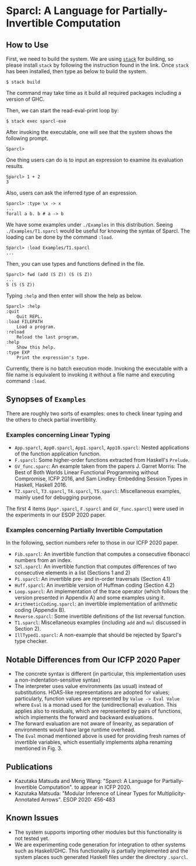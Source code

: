 Sparcl: A Language for Partially-Invertible Computation
=======================================================


How to Use
----------

First, we need to build the system. We are using [`stack`](https://docs.haskellstack.org/en/stable/README/) for building, so please install `stack` by following the instruction found in the link. Once `stack` has been installed, then type as below to build the system. 

    $ stack build
    
The command may take time as it build all required packages including a version of GHC.

Then, we can start the read-eval-print loop by:

    $ stack exec sparcl-exe
    
After invoking the executable, one will see that the system shows the following prompt. 

    Sparcl> 

One thing users can do is to input an expression to examine its evaluation results. 

    Sparcl> 1 + 2 
    3 

Also, users can ask the inferred type of an expression. 

    Sparcl> :type \x -> x 
    ...
    forall a b. b # a -> b     

We have some examples under `./Examples` in this distribution. Seeing `./Examples/T1.sparcl` would be useful for knowing the syntax of Sparcl. The loading can be done by the command `:load`.

    Sparcl> :load Examples/T1.sparcl 
    ...
    
Then, you can use types and functions defined in the file. 

    Sparcl> fwd (add (S Z)) (S (S Z))
    ...
    S (S (S Z))
    

Typing `:help` and then enter will show the help as below.

    Sparcl> :help
    :quit
        Quit REPL.
    :load FILEPATH
        Load a program.
    :reload
        Reload the last program.
    :help
        Show this help.
    :type EXP
        Print the expression's type.


Currently, there is no batch execution mode. Invoking the executable with a file name is equivalent to invoking it without a file name and executing command `:load`.


Synopses of `Examples`
----------------------

There are roughly two sorts of examples: ones to check linear typing and the others to check partial invertiblity. 

### Examples concerning Linear Typing

 * `App.sparcl`, `App0.sparcl`, `App1.sparcl`, `App10.sparcl`: 
Nested applications of the function application function.
 * `F.sparcl`:
Some higher-order functions extracted from Haskell's `Prelude`.
 * `GV_func.sparc`:
An example taken from the papers J. Garret Morris: The Best of Both Worlds Linear Functional Programming without Compromise, ICFP 2016, and Sam Lindley: Embedding Session Types in Haskell, Haskell 2016.
 * `T2.sparcl`, `T3.sparcl`, `T4.sparcl`, `T5.sparcl`: 
Miscellaneous examples, mainly used for debugging purpose. 

The first 4 items (`App*.sparcl`, `F.sparcl` and `GV_func.sparcl`) were used in the experiments in our ESOP 2020 paper. 

### Examples concerning Partially Invertible Computation

In the following, section numbers refer to those in our ICFP 2020 paper. 

 * `Fib.sparcl`: An invertible function that computes a consecutive fibonacci numbers from an index. 
 * `S2l.sparcl`: An invertible function that computes differences of two consecutive elements in a list (Sections 1 and 2) 
 * `Pi.sparcl`: An invertible pre- and in-order traversals (Section 4.1)
 * `Huff.sparcl`: An invertible version of Huffman coding (Section 4.2)
 * `Loop.sparcl`: An implementation of the trace operator (which follows the version presented in Appendix A) and some examples using it. 
 * `ArithmeticCoding.sparcl`: an invertible implementation of arithmetic coding (Appendix B). 
 * `Reverse.sparcl`: Some invertible definitions of the list reversal function.
 * `T1.sparcl`: Miscellaneous examples (including `add` and `mul` discussed in Section 2). 
 * `IllTyped1.sparcl`: A non-example that should be rejected by Sparcl's type checker. 

Notable Differences from Our ICFP 2020 Paper
---------------------------------------------

* The concrete syntax is different (in particular, this implementation
  uses a non-indentation-sensitive syntax)
* The interpreter uses value environments (as usual) instead of substitutions. HOAS-like representations are adopted for values; particularly, function values are represented by `Value -> Eval Value` where `Eval` is a monad used for the (unidirectional) evaluation. This applies also to residuals, which are represented by pairs of functions, which implements the forward and backward evaluations. 
* The forward evaluation are not aware of linearity, as separation of environments would have large runtime overhead. 
* The `Eval` monad mentioned above is used for providing fresh names of invertible variables, which essentially implements alpha renaming mentioned in Fig. 3.

Publications
------------

 * Kazutaka Matsuda and Meng Wang: "Sparcl: A Language for Partially-Invertible Computation". to appear in ICFP 2020. 
 * Kazutaka Matsuda: "Modular Inference of Linear Types for Multiplicity-Annotated Arrows". ESOP 2020: 456-483


Known Issues
------------

* The system supports importing other modules but this functionality is not tested yet.
* We are experimenting code generation for integration to other systems such as Haskell/GHC. This functionality is partially implemented and the system places such generated Haskell files under the directory `.sparcl`. 
